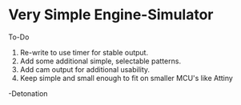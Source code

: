 # Very Simple Engine-Simulator

  To-Do
  1. Re-write to use timer for stable output.
  2. Add some additional simple, selectable patterns.
  3. Add cam output for additional usability.
  4. Keep simple and small enough to fit on smaller MCU's like Attiny
 
 -Detonation
